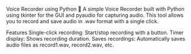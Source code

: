 Voice Recorder using Python 🎤
A simple Voice Recorder built with Python using tkinter for the GUI and pyaudio for capturing audio. This tool allows you to record and save audio in .wav format with a single click.

Features
Single-click recording: Start/stop recording with a button.
Timer display: Shows recording duration.
Saves recordings: Automatically saves audio files as record1.wav, record2.wav, etc.
